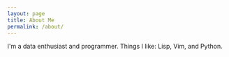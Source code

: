 ```yaml
---
layout: page
title: About Me
permalink: /about/
---
```


I'm a data enthusiast and programmer. Things I like: Lisp, Vim, and Python. 

